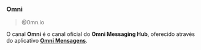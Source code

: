 ### Omni
> @0mn.io

O canal **Omni** é o canal oficial do **Omni Messaging Hub**, oferecido através do aplicativo [**Omni Mensagens**](https://play.google.com/store/apps/details?id=net.take.omni&hl=pt_BR).
